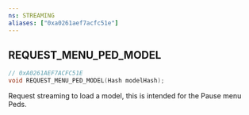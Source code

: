 ```yaml
---
ns: STREAMING
aliases: ["0xa0261aef7acfc51e"]
---
```

## REQUEST_MENU_PED_MODEL

```c
// 0xA0261AEF7ACFC51E
void REQUEST_MENU_PED_MODEL(Hash modelHash);
```

Request streaming to load a model, this is intended for the Pause menu Peds.

